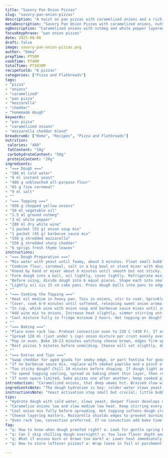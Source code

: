 ```yaml
---
title: "Savory Pan Onion Pizzas"
slug: "savory-pan-onion-pizzas"
description: "A twist on pan pizzas with caramelized onions and a rich savory sauce. Dough rests overnight for better texture. Semolina adds a subtle crunch under melted mozzarella and cheddar blend. White wine and a mix of onion soup seasoning and barbecue sauce create depth. Six small 15 cm pizzas, each layered with thyme sprigs. Cooking times adjusted by a few minutes, letting aroma and bubbling cheese guide you. Avoid soggy dough by pre-oiling pans, proofing dough properly, knowing when onions are golden enough to move on. Easy substitutions for cheese and seasoning included. Prep a day ahead for fullest flavor development."
metaDescription: "Savory Pan Onion Pizzas with caramelized onions, nutmeg and white pepper, slow proofed dough, layered mozzarella and cheddar, topped with thyme sprigs for rich flavor."
ogDescription: "Caramelized onions with nutmeg and white pepper layered on small pan pizzas. Slow proof dough, mozzarella and cheddar mix, thyme finish. Crispy edges and deep aroma."
focusKeyphrase: "pan onion pizzas"
date: 2025-08-06
draft: false
image: savory-pan-onion-pizzas.png
author: "Emma"
prepTime: PT50M
cookTime: PT40M
totalTime: PT1H30M
recipeYield: "6 pizzas"
categories: ["Pizza and Flatbreads"]
tags:
- "pizza"
- "onions"
- "caramelized"
- "pan pizza"
- "mozzarella"
- "cheddar"
- "homemade dough"
keywords:
- "pan pizza"
- "caramelized onions"
- "mozzarella cheddar blend"
breadcrumb: ["Home", "Recipes", "Pizza and Flatbreads"]
nutrition: 
 calories: "480"
 fatContent: "18g"
 carbohydrateContent: "58g"
 proteinContent: "20g"
ingredients:
- "=== Dough ==="
- "380 ml cold water"
- "8 ml instant yeast"
- "480 g unbleached all-purpose flour"
- "65 g fine cornmeal"
- "9 ml salt"
- ""
- "=== Topping ==="
- "850 g chopped yellow onions"
- "50 ml vegetable oil"
- "2.5 ml ground nutmeg"
- "3 ml white pepper"
- "280 ml dry white wine"
- "1 packet (55 g) onion soup mix"
- "1 packet (45 g) barbecue sauce mix"
- "550 g shredded mozzarella"
- "550 g shredded sharp cheddar"
- "6 sprigs fresh thyme leaves"
instructions:
- "=== Dough Preparation ==="
- "Mix water with yeast until foamy, about 3 minutes. Float small bubbles signal active yeast."
- "Combine flour, cornmeal, salt in a big bowl or stand mixer with dough hook. Stir in yeast mixture. Expect a loose dough; rest 20 minutes to hydrate and rest gluten. Notice slight tackiness before kneading."
- "Knead by hand or mixer about 6 minutes until smooth but not sticky. Use flour sparingly; dough should be soft and elastic not stiff."
- "Form dough into a ball, oil lightly, cover tightly. Refrigerate minimum 20 hours. This long cold ferment thickens flavor, improves chew. I've tried shorter times—less taste complexity, more bland."
- "Before using, divide dough into 6 equal pieces. Shape each into smaller balls. Let proof covered 60–70 minutes in warm spot until doubles. No rush here. Dough that’s underproofed springs back; overproofed collapses in oven."
- "Lightly oil six 15 cm cake pans. Press dough balls into pans to edges, create even base. Cover again with damp towel. Proof another 1.5 to 2 hours until dough pushes back slowly and puffy. Avoid cold drafts; stalls rising."
- ""
- "=== Cooking the Topping ==="
- "Heat oil medium in heavy pan. Toss in onions, stir to coat. Sprinkle nutmeg and white pepper."
- "Cover, cook 6–9 minutes until softened, releasing sweet onion aroma. Uncover, lower heat to medium-low. Stir every few minutes, let onions caramelize evenly—don't rush. Avoid burning by adjusting heat; dark brown with a little stick to pan is good. I tap pan bottom with spatula to dislodge stuck bits—adds flavor."
- "In cup, whisk wine with onion soup and barbecue sauce mixes until smooth."
- "Add wine mix to onions. Increase heat slightly, simmer stirring until thickening—sauce coats spoon. About 10–12 minutes here. If too thin, cook longer. Taste to balance salt and sweetness."
- "Cool mixture fully in fridge minimum 2 hours. Hot topping on dough? Problem. Softens too much, makes crust soggy."
- ""
- "=== Baking ==="
- "Place oven rack low. Preheat convection oven to 220 C (430 F). If no convection, add 10 minutes to bake time and rotate halfway."
- "Spread 120 ml (just under ½ cup) onion mixture per crust evenly over dough. Sprinkle 90 g mozzarella around edges, sharp cheddar 90 g in center. Leaves thyme over top."
- "Pop in oven. Bake 18–23 minutes watching cheese brown, edges firm up, crust turning golden. Listen for faint bubbling and scent—both signs of doneness. If crust edges pale at 20-minute mark, nudge oven temp slightly upward or move pan lower."
- "Rest pizzas 5 minutes before unmolding. Cheese will set slightly, doh will crisp more at bottom."
- ""
- "=== Extras and Tips ==="
- "Swap cheddar for aged gouda for smoky edge, or part fontina for gooey melt. Substitute cornmeal with semolina or polenta based on texture preference; I prefer cornmeal for slight crunch but semolina adds rustic graininess."
- "If no barbecue sauce mix, replace with smoked paprika and a pinch of cayenne. Adds mild heat and complexity."
- "Too sticky dough? Chill 10 minutes before shaping. If dough tight and resists stretch, let rest 15 minutes uncovered to relax gluten."
- "To speed topping cooling, spread on baking sheet thin layer, then refrigerate uncovered to avoid clumps."
- "If oven space limited, bake pizzas one after another; keep cooked pizzas wrapped loosely in foil to maintain moisture."
introduction: "Caramelized onions, that deep umami hit. Braised slow with nutmeg and pepper until sweet-dark gold, barely sticky. The dough isn't rushed: soaked overnight, rested again to cushion toppings and heat. Cheese? Think juicy mozzarella edges but a strong cheddar core—balance of mellow goo and sharp bite. White wine in sauce thickens the onion mix and ties in a hint of acidity. There's a little twist—smoky barbecue flavor sneaks in via sauce mix, forgetting plain old onion soup mix. Timing? Use sight and smell, not strict clock watching. Crust crisp, cheese bubbling, smell rich enough to snag anyone nearby. Definitely no soggy bottoms or bland middles here. Just layers of textures and flavors working hard together."
ingredientsNote: "The dough hydration is key: colder water slows yeast activity, allowing flavor to develop better over 20+ hours. Cornmeal adds crunch underfoot but semolina can replace for coarser texture. Yeast amount tweaked slightly down from usual 7.5 ml to 8 ml for better rise after slow ferment. Onion soup mix replaced with smoky barbecue powder—adds unexpected warmth without overcommenting. Cheese quantities trimmed 10% for less ooze but still gooey pockets. Nutmeg and white pepper doses balanced to not overwhelm onion sweetness. Wine amount upped slightly for a thicker sauce that clings not pools. Salt moved from 7.5 ml to 9 ml emphasizes dough flavor against rich toppings. Pay attention to dough feel during kneading; stickiness means too wet, flour more. Avoid overcovering proofing dough; breathable but damp is best environment."
instructionsNote: "Yeast activation step small but crucial; little bubbles mean live yeast. Let flour and cornmeal mingle before adding water so hydration is even—neglecting this can cause lumpy dough. Resting the dough 20 minutes pre-knead relaxes gluten, making kneading easier. Refrigerate dough for at least 20 hours, but no more than 30 or yeast fatigue can cause dense crust. Dough should be smooth but slightly tacky when done kneading; dry dough = tough crust. In final proof stages, dough rise not just height, but gentle spring back back-check shows readiness. Onion caramelization slow wins the race; fast frying burns sugars. Wine plus spice mix thickening stage not rushed—should coat spoon, glossy and rich. Cool topping fully before assembly to avoid wetting dough. Baking low in oven ensures well-cooked bottom crust and crispy edges. Cheese layering helps keep crust edges from burning by shielding with mozzarella. Let pizza rest post-bake on rack to keep bottom crisp; no soggy trays. Common pitfall: baking with hot topping (never), underproofed dough doughy middles."
tips:
- "Hydrate dough with cold water, slows yeast, deeper flavor develops over 20 plus hours. Dough feels tacky before kneading, don’t add flour too fast. Knead until smooth and elastic not stiff, soft is key. Proof warm, watch dough spring back gently; underproof stays tight, overproof collapses in oven. Separate proof stages control crumb and chew."
- "Caramelize onions low and slow medium low heat. Keep stirring every few minutes or risk burning sugars. Nutmeg plus white pepper brings out sweet spice but delicate enough not to cover onions. Dark brown with slight stick okay, scrape stuck bits for flavor, noise tells progress. Sauce thickens with wine, coats spoon, don’t rush this or topping gets watery."
- "Cool onion mix fully before spreading. Hot topping softens dough crust, ruins base crispness. Pre-oil pans heavily; stops sticking and helps crust brown. Press dough out to pan edges evenly, cover with damp cloth. Proof twice, first bulk then final after shaping. Missing final proof makes dense middle, bubbling but doughy."
- "Cheese layering matters. Mozzarella shields edges to prevent burning, cheddar center adds sharpness and gooey pockets. Can swap cheddar with gouda for smoky edge or fontina for more melt. Cornmeal adds crunch base, semolina swap for coarse rustic texture. Barbecue powder can replace onion soup mix if needed, adds smoky heat without masking onions."
- "Oven rack low, convection preferred. If no convection add bake time and rotate pans. Listen for bubbling cheese and smell, more reliable than timer. Pale crust edges at 20 mins means raise temp or lower pan. Rest pizzas on rack after bake for 5 minutes, cheese sets, bottom crisps. Avoid soggy dough by cold ferment, full proof, no hot topping. Supervising heat key all stages."
faq:
- "q: How to know when dough proofed right? a: Look for gentle spring back, not jiggly or hard. Underproof pops back fast. Overproof feels slack, sinks in oven. Not always height, texture counts. Hard to gauge? Tap dough; should feel soft not tight, like breathing but slow."
- "q: Can I skip chilling dough overnight? a: You lose flavor depth and texture. Dough ferments less, more bland results. Shorter time means less chew complexity but faster. If rushed, proof extra time warm but risk sticky dough. Not recommended but workable in pinch."
- "q: What if onions burn or brown too dark? a: Lower heat immediately, add splash water if sticky. Burnt bits taste bitter. Toss bits if too much black, but some dark stuck bits add character. Stir early but do not rush caramelization, takes attention."
- "q: How to store leftover pizzas? a: Wrap loose in foil or parchment, fridge up to 3 days. Reheat on rack or skillet so bottom stays crisp. Avoid microwaves or sealed containers that steam crust soggy. Freeze slices in airtight wrap, later toast in oven or pan for best texture."

---
```

